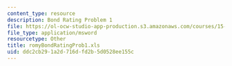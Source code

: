 ```yaml
---
content_type: resource
description: Bond Rating Problem 1
file: https://ol-ocw-studio-app-production.s3.amazonaws.com/courses/15-062-data-mining-spring-2003/ddc2cb291a2d716dfd2b5d0528ee155c_romyBondRatingProb1.xls
file_type: application/msword
resourcetype: Other
title: romyBondRatingProb1.xls
uid: ddc2cb29-1a2d-716d-fd2b-5d0528ee155c
---
```

